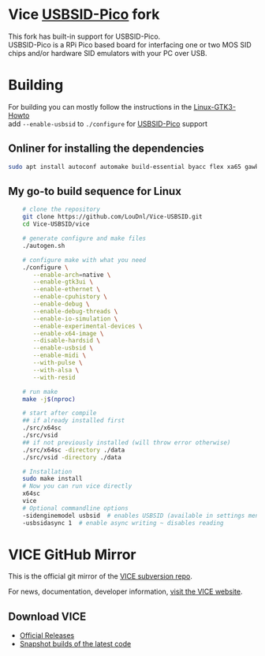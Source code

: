 # Vice [USBSID-Pico](https://github.com/LouDnl/USBSID-Pico) fork
This fork has built-in support for USBSID-Pico. \
USBSID-Pico is a RPi Pico based board for interfacing one or two MOS SID chips and/or hardware SID emulators with your PC over USB.

# Building
For building you can mostly follow the instructions in the [Linux-GTK3-Howto](vice/doc/building/Linux-GTK3-Howto.txt) \
add `--enable-usbsid` to `./configure` for [USBSID-Pico](https://github.com/LouDnl/USBSID-Pico) support

## Onliner for installing the dependencies
```bash
sudo apt install autoconf automake build-essential byacc flex xa65 gawk libgtk-3-dev texinfo texlive-fonts-recommended texlive-latex-extra dos2unix libpulse-dev libasound2-dev libglew-dev libcurl4-openssl-dev libevdev-dev libpng-dev libgif-dev libpcap-dev libusb-1.0-0 libusb-1.0-0-dev libusb-dev
```

## My go-to build sequence for Linux
```bash
    # clone the repository
    git clone https://github.com/LouDnl/Vice-USBSID.git
    cd Vice-USBSID/vice

    # generate configure and make files
    ./autogen.sh

    # configure make with what you need
    ./configure \
       --enable-arch=native \
       --enable-gtk3ui \
       --enable-ethernet \
       --enable-cpuhistory \
       --enable-debug \
       --enable-debug-threads \
       --enable-io-simulation \
       --enable-experimental-devices \
       --enable-x64-image \
       --disable-hardsid \
       --enable-usbsid \
       --enable-midi \
       --with-pulse \
       --with-alsa \
       --with-resid

    # run make
    make -j$(nproc)

    # start after compile
    ## if already installed first
    ./src/x64sc
    ./src/vsid
    ## if not previously installed (will throw error otherwise)
    ./src/x64sc -directory ./data
    ./src/vsid -directory ./data

    # Installation
    sudo make install
    # Now you can run vice directly
    x64sc
    vice
    # Optional commandline options
    -sidenginemodel usbsid  # enables USBSID (available in settings menu too)
    -usbsidasync 1  # enable async writing ~ disables reading
```

# VICE GitHub Mirror
This is the official git mirror of the [VICE subversion repo](https://sourceforge.net/p/vice-emu/code/HEAD/tree/).

For news, documentation, developer information, [visit the VICE website](https://vice-emu.sourceforge.io/).

## Download VICE
* [Official Releases](https://vice-emu.sourceforge.io/#download)
* [Snapshot builds of the latest code](https://github.com/VICE-Team/svn-mirror/releases)
